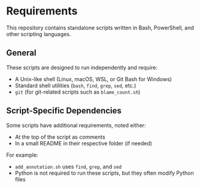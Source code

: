 # Requirements

This repository contains standalone scripts written in Bash, PowerShell, and other scripting languages.

## General

These scripts are designed to run independently and require:

- A Unix-like shell (Linux, macOS, WSL, or Git Bash for Windows)
- Standard shell utilities (`bash`, `find`, `grep`, `sed`, etc.)
- `git` (for git-related scripts such as `blame_count.sh`)

## Script-Specific Dependencies

Some scripts have additional requirements, noted either:
- At the top of the script as comments
- In a small README in their respective folder (if needed)

For example:
- `add_annotation.sh` uses `find`, `grep`, and `sed`
- Python is not required to run these scripts, but they often modify Python files